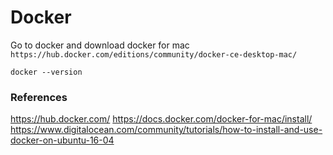 # Docker

Go to docker and download docker for mac
`https://hub.docker.com/editions/community/docker-ce-desktop-mac/`

```
docker --version
```

### References
https://hub.docker.com/
https://docs.docker.com/docker-for-mac/install/
https://www.digitalocean.com/community/tutorials/how-to-install-and-use-docker-on-ubuntu-16-04